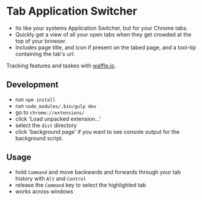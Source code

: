 # Tab Application Switcher

- Its like your systems Application Switcher, but for your Chrome tabs.
- Quickly get a view of all your open tabs when they get crowded at the top of your browser.
- Includes page title, and icon if present on the tabed page, and a tool-tip containing the tab's url.

Tracking features and taskes with [waffle.io](https://waffle.io/mckinley/tab-application-switcher).

## Development
- run `npm install`
- run `node_modules/.bin/gulp dev`
- go to `chrome://extensions/`
- click 'Load unpacked extension...'
- select the `dist` directory
- click 'background page' if you want to see console output for the background script.

## Usage
- hold `Command` and move backwards and forwards through your tab history with `Alt` and `Control`
- release the `Command` key to select the highlighted tab
- works across windows

